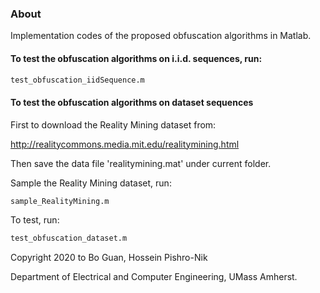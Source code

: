 ### About

Implementation codes of the proposed obfuscation algorithms in Matlab.

#### To test the obfuscation algorithms on i.i.d. sequences, run:

```bash
test_obfuscation_iidSequence.m
```

#### To test the obfuscation algorithms on dataset sequences

First to download the Reality Mining dataset from:

http://realitycommons.media.mit.edu/realitymining.html

Then save the data file 'realitymining.mat' under current folder.

Sample the Reality Mining dataset, run:

```bash
sample_RealityMining.m
```

To test, run:

```bash
test_obfuscation_dataset.m
```

Copyright 2020 to Bo Guan, Hossein Pishro-Nik

Department of Electrical and Computer Engineering, UMass Amherst.
